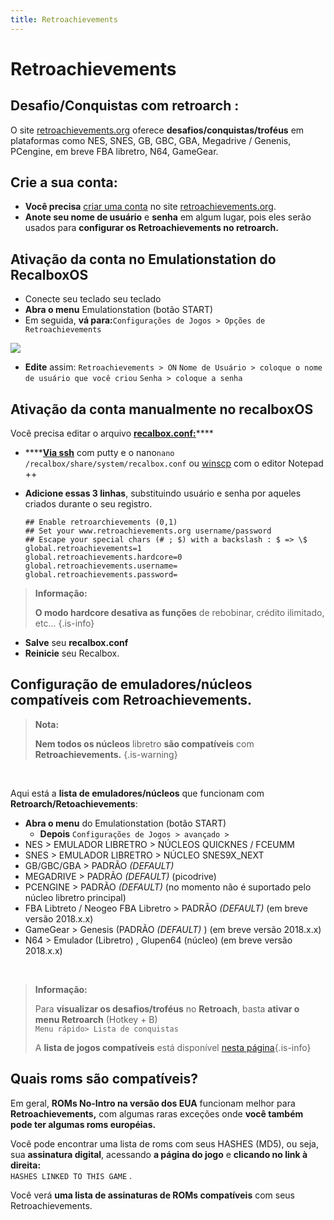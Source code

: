 ```yaml
---
title: Retroachievements
---
```


# Retroachievements

## Desafio/Conquistas com **retroarch :** <a id="challenge-succes-avec-retroarch"></a>

O site [retroachievements.org](http://www.retroachievements.org/) oferece **desafios/conquistas/troféus** em plataformas como NES, SNES, GB, GBC, GBA, Megadrive / Genenis, PCengine, em breve FBA libretro, N64, GameGear.

## Crie a sua conta: <a id="creation-dun-compte"></a>

* **Você precisa** [criar uma conta](http://retroachievements.org/createaccount.php) no site [retroachievements.org](http://www.retroachievements.org/).
* **Anote seu nome de usuário** e **senha** em algum lugar, pois eles serão usados ​​para **configurar os Retroachievements no retroarch.**

## **Ativação da conta no Emulationstation do RecalboxOS**  <a id="activation-du-compte-dans-emulationstation-sous-recalboxos"></a>

* Conecte seu teclado seu teclado
* **Abra o menu** Emulationstation \(botão START\)
* Em seguida, **vá para:**`Configurações de Jogos > Opções de Retroachievements`

![](https://raw.githubusercontent.com/wiki/recalbox/recalbox-os/images/menu_es_retroachievements1.png)

* **Edite** assim: `Retroachievements > ON` `Nome de Usuário > coloque o nome de usuário que você criou` `Senha > coloque a senha`

## **A**tivação da conta manualmente no recalboxOS <a id="activation-du-compte-manuellement-sous-recalboxos"></a>

Você precisa editar o arquivo [**recalbox.conf:**](/v/portugues/manual-basico/primeiras-nocoes/o-arquivo-recalbox.conf)\*\*\*\*

* \*\*\*\*[**Via ssh**](https://recalbox.gitbook.io/tutorials/v/portugues/sistema/acesso/acesso-root-via-terminal) com putty e o nano`nano /recalbox/share/system/recalbox.conf` ou [winscp](https://recalbox.gitbook.io/tutorials/v/portugues/sistema/acesso/acesso-a-rede-via-winscp) com o editor Notepad ++
* **Adicione essas 3 linhas**, substituindo usuário e senha por aqueles criados durante o seu registro.

  ```text
  ## Enable retroarchievements (0,1)
  ## Set your www.retroachievements.org username/password
  ## Escape your special chars (# ; $) with a backslash : $ => \$
  global.retroachievements=1
  global.retroachievements.hardcore=0
  global.retroachievements.username=
  global.retroachievements.password=
  ```


>**Informação:**
>
>**O modo hardcore desativa as funções** de rebobinar, crédito ilimitado, etc...
{.is-info}

* **Salve** seu **recalbox.conf**
* **Reinicie** seu Recalbox.

## **C**onfiguração de emuladores/núcleos compatíveis com Retroachievements. <a id="configuration-des-emulateurs-core-compatible-avec-retroachievements"></a>


>**Nota:**
>
>**Nem todos os núcleos** libretro **são compatíveis** com **Retroachievements.**
{.is-warning}

​

Aqui está a **lista de emuladores/núcleos** que funcionam com **Retroarch/Retoachievements**:

* **Abra o menu** do Emulationstation \(botão START\)
  * **Depois** `Configurações de Jogos > avançado >`
* NES &gt; EMULADOR LIBRETRO &gt; NÚCLEOS QUICKNES / FCEUMM
* SNES &gt; EMULADOR LIBRETRO &gt; NÚCLEO SNES9X\_NEXT
* GB/GBC/GBA &gt; PADRÃO _\(DEFAULT\)_
* MEGADRIVE &gt; PADRÃO _\(DEFAULT\)_ \(picodrive\)
* PCENGINE &gt; PADRÃO _\(DEFAULT\)_ \(no momento não é suportado pelo núcleo libretro principal\)
* FBA Libtreto / Neogeo FBA Libretro &gt; PADRÃO _\(DEFAULT\)_ \(em breve versão 2018.x.x\)
* GameGear &gt; Genesis \(PADRÃO _\(DEFAULT\)_ \) \(em breve versão 2018.x.x\)
* N64 &gt; Emulador \(Libretro\) , Glupen64 \(núcleo\) \(em breve versão 2018.x.x\)

​


>**Informação:**
>
>Para **visualizar os desafios/troféus** no **Retroach**, basta **ativar o menu Retroarch** \(Hotkey + B\)  
>`Menu rápido> Lista de conquistas` 
>
>A **lista de jogos compatíveis** está disponível  [nesta página](http://retroachievements.org/gameList.php)​
{.is-info}

## Quais roms são compatíveis? <a id="quelles-roms-sont-compatibles"></a>

Em geral, **ROMs No-Intro na versão dos EUA** funcionam melhor para **Retroachievements,** com algumas raras exceções onde **você também pode ter algumas roms européias.**

Você pode encontrar uma lista de roms com seus HASHES \(MD5\), ou seja, sua **assinatura digital**, acessando **a página do jogo** e **clicando no link à direita:**  
`HASHES LINKED TO THIS GAME` .

Você verá **uma lista de assinaturas de ROMs compatíveis** com seus Retroachievements.

